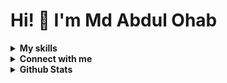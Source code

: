 # Hi! 👋 I'm Md Abdul Ohab
<!-- Skills Section -->
<details>
<summary><strong>My skills</strong></summary>
<br>

![C++](https://img.shields.io/badge/Lang-C++-informational?style=flat&logo=c%2B%2B&logoColor=white&color=2bbc8a)
![C](https://img.shields.io/badge/Lang-C-informational?style=flat&logo=c&logoColor=white&color=2bbc8a)
![PHP](https://img.shields.io/badge/Lang-PHP-informational?style=flat&logo=php&logoColor=white&color=2bbc8a)
![JavaScript](https://img.shields.io/badge/Lang-JavaScript-informational?style=flat&logo=javascript&logoColor=white&color=2bbc8a)
![Python](https://img.shields.io/badge/Lang-Python-informational?style=flat&logo=python&logoColor=white&color=2bbc8a)
![Java](https://img.shields.io/badge/Lang-Java-informational?style=flat&logo=java&logoColor=white&color=2bbc8a)
![Laravel](https://img.shields.io/badge/Framework-Laravel-informational?style=flat&logo=laravel&logoColor=white&color=2bbc8a)
![Node.js](https://img.shields.io/badge/Framework-Node.js-informational?style=flat&logo=node.js&logoColor=white&color=2bbc8a)
![Flask](https://img.shields.io/badge/Framework-Flask-informational?style=flat&logo=flask&logoColor=white&color=2bbc8a)
![TailwindCSS](https://img.shields.io/badge/Style-TailwindCSS-informational?style=flat&logo=tailwind-css&logoColor=white&color=2bbc8a)
![Docker](https://img.shields.io/badge/Tools-Docker-informational?style=flat&logo=docker&logoColor=white&color=2bbc8a)
![MySQL](https://img.shields.io/badge/Tools-MySQL-informational?style=flat&logo=mysql&logoColor=white&color=2bbc8a)
![Git](https://img.shields.io/badge/Tools-Git-informational?style=flat&logo=git&logoColor=white&color=2bbc8a)
![CCNA](https://img.shields.io/badge/Tools-CCNA-informational?style=flat&logo=cisco&logoColor=white&color=2bbc8a)
![cPanel](https://img.shields.io/badge/Tools-cPanel-informational?style=flat&logo=cpanel&logoColor=white&color=2bbc8a)
![VPS](https://img.shields.io/badge/Cloud-VPS-informational?style=flat&logo=cloud&logoColor=white&color=2bbc8a)
![VM](https://img.shields.io/badge/VM-VirtualMachine-informational?style=flat&logo=vmware&logoColor=white&color=2bbc8a)
![WordPress](https://img.shields.io/badge/CMS-WordPress-informational?style=flat&logo=wordpress&logoColor=white&color=2bbc8a)
![SEO](https://img.shields.io/badge/SEO-Tools-informational?style=flat&logo=google&logoColor=white&color=2bbc8a)
![Linux](https://img.shields.io/badge/OS-Linux-informational?style=flat&logo=linux&logoColor=white&color=2bbc8a)

</details>

<!-- Connect Section -->
<details>
<summary><strong>Connect with me</strong></summary>
<br>

[![LinkedIn](https://img.shields.io/badge/-LinkedIn-blue?style=flat&logo=LinkedIn&logoColor=white)](https://www.linkedin.com/in/md-abdul-ohab)
[![Email](https://img.shields.io/badge/-Email-red?style=flat&logo=Gmail&logoColor=white)](mailto:abdulohab059@gmail.com)
[![GitHub](https://img.shields.io/badge/-GitHub-black?style=flat&logo=GitHub&logoColor=white)](https://github.com/AbdulOhab)
[![Telegram](https://img.shields.io/badge/-Telegram-26A5E4?style=flat&logo=Telegram&logoColor=white)](https://t.me/ab_wahab98)
[![Facebook](https://img.shields.io/badge/-Facebook-1877F2?style=flat&logo=Facebook&logoColor=white)](https://www.facebook.com/abdul.ohab.059)

</details>

<details>	
<summary><b>Github Stats</b></summary>
<br>

![Top Langs](https://github-readme-stats.vercel.app/api/top-langs/?username=AbdulOhab&layout=compact&theme=radical&count_private=true)

</details>
